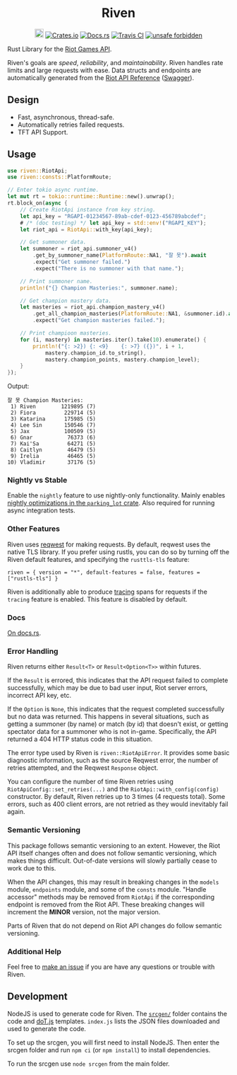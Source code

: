<h1 align="center">
    Riven<br>
</h1>
<p align="center">
    <a href="https://github.com/MingweiSamuel/Riven/"><img src="https://cdn.communitydragon.org/latest/champion/Riven/square" width="20" height="20" alt="Riven Github"></a>
    <a href="https://crates.io/crates/riven"><img src="https://img.shields.io/crates/v/riven?style=flat-square&logo=rust" alt="Crates.io"></a>
    <a href="https://docs.rs/riven/"><img src="https://img.shields.io/badge/docs.rs-Riven-blue?style=flat-square&logo=read-the-docs&logoColor=white" alt="Docs.rs"></a>
    <a href="https://travis-ci.com/MingweiSamuel/Riven"><img src="https://img.shields.io/travis/com/mingweisamuel/riven?style=flat-square" alt="Travis CI"></a>
    <a href="https://github.com/rust-secure-code/safety-dance/"><img src="https://img.shields.io/badge/unsafe-forbidden-green.svg?style=flat-square" alt="unsafe forbidden"></a>
</p>

Rust Library for the [Riot Games API](https://developer.riotgames.com/).

Riven's goals are _speed_, _reliability_, and _maintainability_. Riven handles rate limits and large requests with ease.
Data structs and endpoints are automatically generated from the
[Riot API Reference](https://developer.riotgames.com/api-methods/) ([Swagger](http://www.mingweisamuel.com/riotapi-schema/tool/)).

## Design

* Fast, asynchronous, thread-safe.
* Automatically retries failed requests.
* TFT API Support.

## Usage

```rust
use riven::RiotApi;
use riven::consts::PlatformRoute;

// Enter tokio async runtime.
let mut rt = tokio::runtime::Runtime::new().unwrap();
rt.block_on(async {
    // Create RiotApi instance from key string.
    let api_key = "RGAPI-01234567-89ab-cdef-0123-456789abcdef";
    # /* (doc testing) */ let api_key = std::env!("RGAPI_KEY");
    let riot_api = RiotApi::with_key(api_key);

    // Get summoner data.
    let summoner = riot_api.summoner_v4()
        .get_by_summoner_name(PlatformRoute::NA1, "잘 못").await
        .expect("Get summoner failed.")
        .expect("There is no summoner with that name.");

    // Print summoner name.
    println!("{} Champion Masteries:", summoner.name);

    // Get champion mastery data.
    let masteries = riot_api.champion_mastery_v4()
        .get_all_champion_masteries(PlatformRoute::NA1, &summoner.id).await
        .expect("Get champion masteries failed.");

    // Print champioon masteries.
    for (i, mastery) in masteries.iter().take(10).enumerate() {
        println!("{: >2}) {: <9}    {: >7} ({})", i + 1,
            mastery.champion_id.to_string(),
            mastery.champion_points, mastery.champion_level);
    }
});
```
Output:
```text
잘 못 Champion Masteries:
 1) Riven        1219895 (7)
 2) Fiora         229714 (5)
 3) Katarina      175985 (5)
 4) Lee Sin       150546 (7)
 5) Jax           100509 (5)
 6) Gnar           76373 (6)
 7) Kai'Sa         64271 (5)
 8) Caitlyn        46479 (5)
 9) Irelia         46465 (5)
10) Vladimir       37176 (5)
```

### Nightly vs Stable

Enable the `nightly` feature to use nightly-only functionality. Mainly enables
[nightly optimizations in the `parking_lot` crate](https://github.com/Amanieu/parking_lot#nightly-vs-stable).
Also required for running async integration tests.

### Other Features

Riven uses [reqwest](https://docs.rs/reqwest) for making requests. By default, reqwest uses the native TLS library. If you prefer using rustls, you can do so by turning off the Riven default features, and specifying the `rusttls-tls` feature:

```
riven = { version = "*", default-features = false, features = ["rustls-tls"] }
```

Riven is additionally able to produce [tracing](https://docs.rs/tracing) spans for requests if the `tracing` feature is enabled. This feature is disabled by default.

### Docs

[On docs.rs](https://docs.rs/riven/).

### Error Handling

Riven returns either `Result<T>` or `Result<Option<T>>` within futures.

If the `Result` is errored, this indicates that the API request failed to
complete successfully, which may be due to bad user input, Riot server errors,
incorrect API key, etc.

If the `Option` is `None`, this indicates that the request completed
successfully but no data was returned. This happens in several situations, such
as getting a summoner (by name) or match (by id) that doesn't exist, or getting
spectator data for a summoner who is not in-game.
Specifically, the API returned a 404 HTTP status code in this situation.

The error type used by Riven is `riven::RiotApiError`. It provides some basic
diagnostic information, such as the source Reqwest error, the number of retries
attempted, and the Reqwest `Response` object.

You can configure the number of time Riven retries using
`RiotApiConfig::set_retries(...)` and the `RiotApi::with_config(config)`
constructor. By default, Riven retries up to 3 times (4 requests total).
Some errors, such as 400 client errors, are not retried as they would
inevitably fail again.

### Semantic Versioning

This package follows semantic versioning to an extent. However, the Riot API
itself changes often and does not follow semantic versioning, which makes
things difficult. Out-of-date versions will slowly partially cease to work due
to this.

When the API changes, this may result in breaking changes in the `models`
module, `endpoints` module, and some of the `consts` module. "Handle accessor"
methods may be removed from `RiotApi` if the corresponding endpoint is removed
from the Riot API. These breaking changes will increment the **MINOR** version,
not the major version.

Parts of Riven that do not depend on Riot API changes do follow semantic
versioning.

### Additional Help

Feel free to [make an issue](https://github.com/MingweiSamuel/Riven/issues/new)
if you are have any questions or trouble with Riven.

## Development

NodeJS is used to generate code for Riven. The
[`srcgen/`](https://github.com/MingweiSamuel/Riven/tree/master/srcgen)
folder contains the code and [doT.js](https://olado.github.io/doT/index.html)
templates. `index.js` lists the JSON files downloaded and used to generate the
code.

To set up the srcgen, you will first need to install NodeJS. Then enter the
srcgen folder and run `npm ci` (or `npm install`) to install dependencies.

To run the srcgen use `node srcgen` from the main folder.

